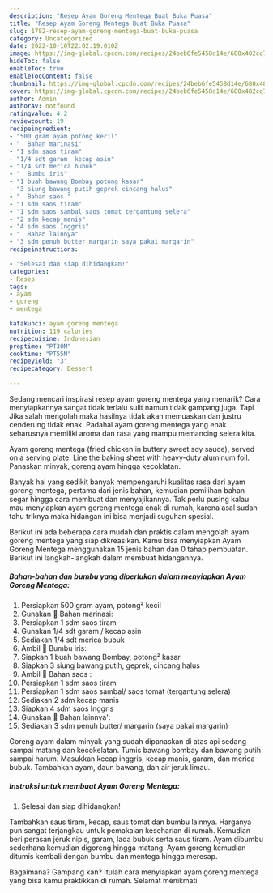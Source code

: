 ```yaml
---
description: "Resep Ayam Goreng Mentega Buat Buka Puasa"
title: "Resep Ayam Goreng Mentega Buat Buka Puasa"
slug: 1782-resep-ayam-goreng-mentega-buat-buka-puasa
category: Uncategorized
date: 2022-10-10T22:02:19.010Z
image: https://img-global.cpcdn.com/recipes/24beb6fe5458d14e/680x482cq70/ayam-goreng-mentega-foto-resep-utama.jpg
hideToc: false
enableToc: true
enableTocContent: false
thumbnail: https://img-global.cpcdn.com/recipes/24beb6fe5458d14e/680x482cq70/ayam-goreng-mentega-foto-resep-utama.jpg
cover: https://img-global.cpcdn.com/recipes/24beb6fe5458d14e/680x482cq70/ayam-goreng-mentega-foto-resep-utama.jpg
author: Admin
authorAv: notfound
ratingvalue: 4.2
reviewcount: 19
recipeingredient:
- "500 gram ayam potong kecil"
- "  Bahan marinasi"
- "1 sdm saos tiram"
- "1/4 sdt garam  kecap asin"
- "1/4 sdt merica bubuk"
- "  Bumbu iris"
- "1 buah bawang Bombay potong kasar"
- "3 siung bawang putih geprek cincang halus"
- "  Bahan saos "
- "1 sdm saos tiram"
- "1 sdm saos sambal saos tomat tergantung selera"
- "2 sdm kecap manis"
- "4 sdm saos Inggris"
- "  Bahan lainnya"
- "3 sdm penuh butter margarin saya pakai margarin"
recipeinstructions:

- "Selesai dan siap dihidangkan!"
categories:
- Resep
tags:
- ayam
- goreng
- mentega

katakunci: ayam goreng mentega 
nutrition: 119 calories
recipecuisine: Indonesian
preptime: "PT30M"
cooktime: "PT55M"
recipeyield: "3"
recipecategory: Dessert

---
```



Sedang mencari inspirasi resep ayam goreng mentega yang menarik? Cara menyiapkannya sangat tidak terlalu sulit namun tidak gampang juga. Tapi Jika salah mengolah maka hasilnya tidak akan memuaskan dan justru cenderung tidak enak. Padahal ayam goreng mentega yang enak seharusnya memiliki aroma dan rasa yang mampu memancing selera kita.


Ayam goreng mentega (fried chicken in buttery sweet soy sauce), served on a serving plate. Line the baking sheet with heavy-duty aluminum foil. Panaskan minyak, goreng ayam hingga kecoklatan.

Banyak hal yang sedikit banyak mempengaruhi kualitas rasa dari ayam goreng mentega, pertama dari jenis bahan, kemudian pemilihan bahan segar hingga cara membuat dan menyajikannya. Tak perlu pusing kalau mau menyiapkan ayam goreng mentega enak di rumah, karena asal sudah tahu triknya maka hidangan ini bisa menjadi suguhan spesial.


Berikut ini ada beberapa cara mudah dan praktis dalam mengolah ayam goreng mentega yang siap dikreasikan. Kamu bisa menyiapkan Ayam Goreng Mentega menggunakan 15 jenis bahan dan 0 tahap pembuatan. Berikut ini langkah-langkah dalam membuat hidangannya.

<!--inarticleads1-->

##### Bahan-bahan dan bumbu yang diperlukan dalam menyiapkan Ayam Goreng Mentega:

1. Persiapkan 500 gram ayam, potong² kecil
1. Gunakan  🌟 Bahan marinasi:
1. Persiapkan 1 sdm saos tiram
1. Gunakan 1/4 sdt garam / kecap asin
1. Sediakan 1/4 sdt merica bubuk
1. Ambil  🌟 Bumbu iris:
1. Siapkan 1 buah bawang Bombay, potong² kasar
1. Siapkan 3 siung bawang putih, geprek, cincang halus
1. Ambil  🌟 Bahan saos :
1. Persiapkan 1 sdm saos tiram
1. Persiapkan 1 sdm saos sambal/ saos tomat (tergantung selera)
1. Sediakan 2 sdm kecap manis
1. Siapkan 4 sdm saos Inggris
1. Gunakan  🌟 Bahan lainnya&#39;:
1. Sediakan 3 sdm penuh butter/ margarin (saya pakai margarin)


Goreng ayam dalam minyak yang sudah dipanaskan di atas api sedang sampai matang dan kecokelatan. Tumis bawang bombay dan bawang putih sampai harum. Masukkan kecap inggris, kecap manis, garam, dan merica bubuk. Tambahkan ayam, daun bawang, dan air jeruk limau. 

<!--inarticleads2-->

##### Instruksi untuk membuat Ayam Goreng Mentega:


1. Selesai dan siap dihidangkan!

Tambahkan saus tiram, kecap, saus tomat dan bumbu lainnya. Harganya pun sangat terjangkau untuk pemakaian keseharian di rumah. Kemudian beri perasan jeruk nipis, garam, lada bubuk serta saus tiram. Ayam dibumbu sederhana kemudian digoreng hingga matang. Ayam goreng kemudian ditumis kembali dengan bumbu dan mentega hingga meresap. 

Bagaimana? Gampang kan? Itulah cara menyiapkan ayam goreng mentega yang bisa kamu praktikkan di rumah. Selamat menikmati
